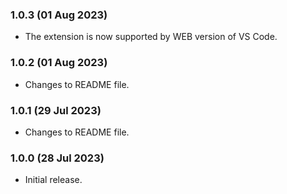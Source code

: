 ### 1.0.3 (01 Aug 2023)

-  The extension is now supported by WEB version of VS Code.

### 1.0.2 (01 Aug 2023)

-  Changes to README file.

### 1.0.1 (29 Jul 2023)

-  Changes to README file.

### 1.0.0 (28 Jul 2023)

-  Initial release.
